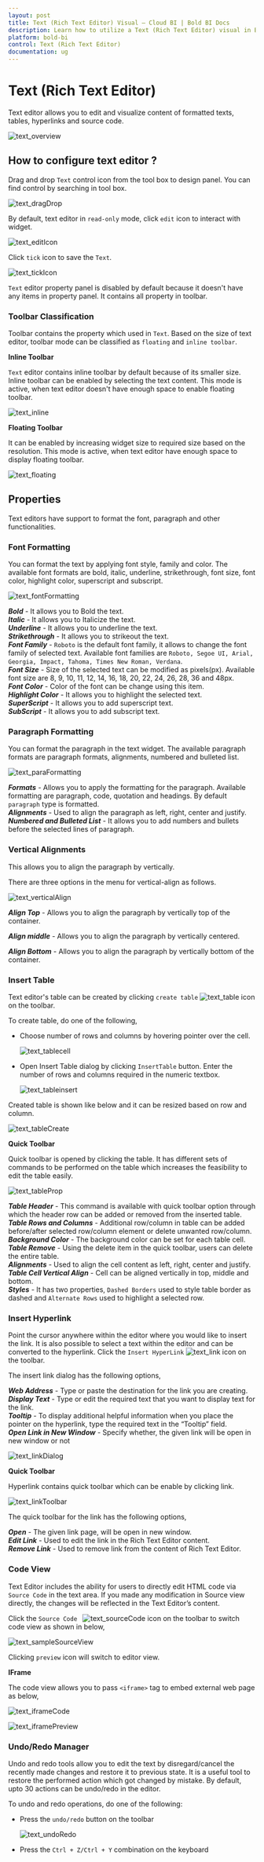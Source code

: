 ```yaml
---
layout: post
title: Text (Rich Text Editor) Visual – Cloud BI | Bold BI Docs
description: Learn how to utilize a Text (Rich Text Editor) visual in Bold BI Cloud dashboard, configure, formatting text and other settings.
platform: bold-bi
control: Text (Rich Text Editor)
documentation: ug
---
```


# Text (Rich Text Editor)

Text editor allows you to edit and visualize content of formatted texts, tables, hyperlinks and source code.

![text_overview](/static/assets/cloud/visualizing-data/visualization-widgets/images/text/text_overview.PNG)

## How to configure text editor ?

Drag and drop `Text` control icon from the tool box to design panel. You can find control by searching in tool box.

![text_dragDrop](/static/assets/cloud/visualizing-data/visualization-widgets/images/text/text_dragDrop.PNG)

By default, text editor in `read-only` mode, click `edit` icon to interact with widget.

![text_editIcon](/static/assets/cloud/visualizing-data/visualization-widgets/images/text/text_editIcon.PNG)

Click `tick` icon to save the `Text`.

![text_tickIcon](/static/assets/cloud/visualizing-data/visualization-widgets/images/text/text_tickIcon.PNG)

`Text` editor property panel is disabled by default because it doesn't have any items in property panel. It contains all property in toolbar. 

### Toolbar Classification

Toolbar contains the property which used in `Text`. Based on the size of text editor, toolbar mode can be classified as `floating` and `inline toolbar`. 

**Inline Toolbar**

`Text` editor contains inline toolbar by default because of its smaller size. Inline toolbar can be enabled by selecting the text content. This mode is active, when text editor doesn't have enough space to enable floating toolbar.

![text_inline](/static/assets/cloud/visualizing-data/visualization-widgets/images/text/text_inline.PNG)

**Floating Toolbar**

It can be enabled by increasing widget size to required size based on the resolution. This mode is active, when text editor have enough space to display floating toolbar.

![text_floating](/static/assets/cloud/visualizing-data/visualization-widgets/images/text/text_floating.PNG)

## Properties

Text editors have support to format the font, paragraph and other functionalities.


### Font Formatting

You can format the text by applying font style, family and color. The available font formats are bold, italic, underline, strikethrough, font size, font color, highlight color, superscript and subscript.


![text_fontFormatting](/static/assets/cloud/visualizing-data/visualization-widgets/images/text/text_fontFormatting.PNG)


***Bold*** - It allows you to Bold the text.    
***Italic*** -  It allows you to Italicize the text.    
***Underline*** - It allows you to underline the text.  
***Strikethrough*** - It allows you to strikeout the text.   
***Font Family*** - `Roboto` is the default font family, it allows to change the font family of selected text. Available font families are `Roboto, Segoe UI, Arial, Georgia, Impact, Tahoma, Times New Roman, Verdana`.   
***Font Size*** - Size of the selected text can be modified as pixels(px). Available font size are 8, 9, 10, 11, 12, 14, 16, 18, 20, 22, 24, 26, 28, 36 and 48px.    
***Font Color*** - Color of the font can be change using this item.  
***Highlight Color*** - It allows you to highlight the selected text.    
***SuperScript*** - It allows you to add superscript text.  
***SubScript*** - It allows you to add subscript text.

### Paragraph Formatting

You can format the paragraph in the text widget. The available paragraph formats are paragraph formats, alignments, numbered and bulleted list. 

![text_paraFormatting](/static/assets/cloud/visualizing-data/visualization-widgets/images/text/text_paraFormatting.PNG)

***Formats*** - Allows you to apply the formatting for the paragraph. Available formatting are paragraph, code, quotation and headings. By default `paragraph` type is formatted.  
***Alignments*** - Used to align the paragraph as left, right, center and justify.  
***Numbered and Bulleted List*** - It allows you to add numbers and bullets before the selected lines of paragraph. 

### Vertical Alignments

This allows you to align the paragraph by vertically.

There are three options in the menu for vertical-align as follows.

![text_verticalAlign](/static/assets/cloud/visualizing-data/visualization-widgets/images/text/text_verticalalign.PNG)

***Align Top***    - Allows you to align the paragraph by vertically top of the container.

***Align middle*** - Allows you to align the paragraph by vertically centered.

***Align Bottom*** - Allows you to align the paragraph by vertically bottom of the container.

### Insert Table

Text editor's table can be created by clicking `create table` ![text_table](/static/assets/cloud/visualizing-data/visualization-widgets/images/text/text_table.PNG) icon on the toolbar.

To create table, do one of the following,

* Choose number of rows and columns by hovering pointer over the cell.

    ![text_tablecell](/static/assets/cloud/visualizing-data/visualization-widgets/images/text/text_tablecell.PNG)

* Open Insert Table dialog by clicking `InsertTable` button. Enter the number of rows and columns required in the numeric textbox.

    ![text_tableinsert](/static/assets/cloud/visualizing-data/visualization-widgets/images/text/text_tableinsert.PNG)

Created table is shown like below and it can be resized based on row and column.

![text_tableCreate](/static/assets/cloud/visualizing-data/visualization-widgets/images/text/text_tableCreate.PNG)

**Quick Toolbar**

Quick toolbar is opened by clicking the table. It has different sets of commands to be performed on the table which increases the feasibility to edit the table easily.

![text_tableProp](/static/assets/cloud/visualizing-data/visualization-widgets/images/text/text_tableProp.PNG)

***Table Header*** - This command is available with quick toolbar option through which the header row can be added or removed from the inserted table.  
***Table Rows and Columns*** - Additional row/column in table can be added before/after selected row/column element or delete unwanted row/column.  
***Background Color*** - The background color can be set for each table cell.   
***Table Remove*** - Using the delete item in the quick toolbar, users can delete the entire table.   
***Alignments*** - Used to align the cell content as left, right, center and justify.   
***Table Cell Vertical Align*** - Cell can be aligned vertically in top, middle and bottom.     
***Styles*** - It has two properties, `Dashed Borders` used to style table border as dashed and `Alternate Rows` used to highlight a selected row.

### Insert Hyperlink

Point the cursor anywhere within the editor where you would like to insert the link. It is also possible to select a text within the editor and can be converted to the hyperlink. Click the `Insert HyperLink` ![text_link](/static/assets/cloud/visualizing-data/visualization-widgets/images/text/text_link.PNG) icon on the toolbar.

The insert link dialog has the following options,

***Web Address*** - Type or paste the destination for the link you are creating.       
***Display Text*** - Type or edit the required text that you want to display text for the link.     
***Tooltip*** - To display additional helpful information when you place the pointer on the hyperlink, type the required text in the “Tooltip” field.   
***Open Link in New Window*** - Specify whether, the given link will be open in new window or not

![text_linkDialog](/static/assets/cloud/visualizing-data/visualization-widgets/images/text/text_linkDialog.PNG)

**Quick Toolbar**

Hyperlink contains quick toolbar which can be enable by clicking link. 

![text_linkToolbar](/static/assets/cloud/visualizing-data/visualization-widgets/images/text/text_linkToolbar.PNG)

The quick toolbar for the link has the following options,   

***Open*** - The given link page, will be open in new window.   
***Edit Link*** - Used to edit the link in the Rich Text Editor content.    
***Remove Link*** - Used to remove link from the content of Rich Text Editor.

### Code View

Text Editor includes the ability for users to directly edit HTML code via `Source Code` in the text area. If you made any modification in Source view directly, the changes will be reflected in the Text Editor’s content.

Click the `Source Code ` ![text_sourceCode](/static/assets/cloud/visualizing-data/visualization-widgets/images/text/text_sourceCode.PNG) icon on the toolbar to switch code view as shown in below,

![text_sampleSourceView](/static/assets/cloud/visualizing-data/visualization-widgets/images/text/text_sampleSourceView.PNG)

Clicking `preview` icon will switch to editor view.

**IFrame**

The code view allows you to pass `<iframe>` tag to embed external web page as below,

![text_iframeCode](/static/assets/cloud/visualizing-data/visualization-widgets/images/text/text_iframeCode.PNG)

![text_iframePreview](/static/assets/cloud/visualizing-data/visualization-widgets/images/text/text_iframePreview.PNG)

### Undo/Redo Manager
 
Undo and redo tools allow you to edit the text by disregard/cancel the recently made changes and restore it to previous state. It is a useful tool to restore the performed action which got changed by mistake. By default, upto 30 actions can be undo/redo in the editor.

To undo and redo operations, do one of the following:

* Press the `undo/redo` button on the toolbar

    ![text_undoRedo](/static/assets/cloud/visualizing-data/visualization-widgets/images/text/text_undoRedo.PNG)

* Press the `Ctrl + Z/Ctrl + Y` combination on the keyboard
